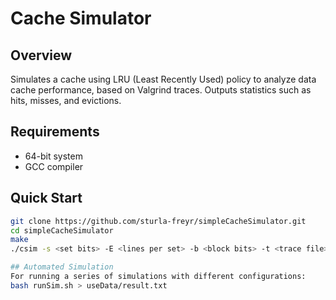 # Cache Simulator

## Overview
Simulates a cache using LRU (Least Recently Used) policy to analyze data cache performance, based on Valgrind traces. Outputs statistics such as hits, misses, and evictions.

## Requirements
- 64-bit system
- GCC compiler

## Quick Start
```bash
git clone https://github.com/sturla-freyr/simpleCacheSimulator.git
cd simpleCacheSimulator
make
./csim -s <set bits> -E <lines per set> -b <block bits> -t <trace file>

## Automated Simulation
For running a series of simulations with different configurations:
bash runSim.sh > useData/result.txt
